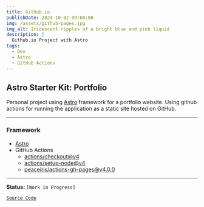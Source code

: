 ```yaml
---
title: Github.io
publishDate: 2024-10-02 00:00:00
img: /assets/github-pages.jpg
img_alt: Iridescent ripples of a bright blue and pink liquid
description: |
  Github.io Project with Astro
tags:
  - Dev
  - Astro
  - GitHub Actions
---
```


## Astro Starter Kit: Portfolio

Personal project using <a href="https://astro.build/">Astro</a> framework for a portfolio website. Using github actions for running the application as a static site hosted on GitHub.

---

### Framework
- [Astro](https://github.com/withastro/astro)
- GitHub Actions
  - [actions/checkout@v4](https://github.com/actions/checkout/tree/v4/)
  - [actions/setup-node@v4](https://github.com/actions/setup-node/tree/v4/)
  - [peaceiris/actions-gh-pages@v4.0.0](https://github.com/peaceiris/actions-gh-pages/tree/v4.0.0/)

---

**Status:** `[Work in Progress]`

[`Source Code`](https://github.com/celestegambardella/celestegambardella.github.io)
